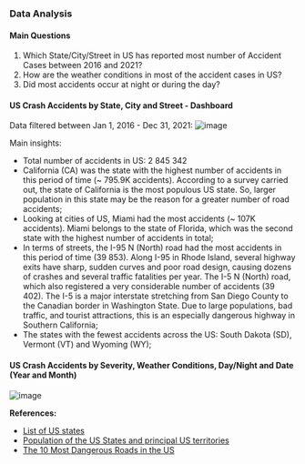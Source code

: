 ### Data Analysis

#### Main Questions
1. Which State/City/Street in US has reported most number of Accident Cases between 2016 and 2021?
2. How are the weather conditions in most of the accident cases in US?
3. Did most accidents occur at night or during the day?


#### US Crash Accidents by State, City and Street - Dashboard

Data filtered between Jan 1, 2016 - Dec 31, 2021:
![image](https://user-images.githubusercontent.com/69354054/232343998-adb4a704-eed4-4084-b386-a7e060680e9c.png)

Main insights:
- Total number of accidents in US: 2 845 342
- California (CA) was the state with the highest number of accidents in this period of time (~ 795.9K accidents). 
According to a survey carried out, the state of California is the most populous US state. 
So, larger population in this state may be the reason for a greater number of road accidents;
- Looking at cities of US, Miami had the most accidents (~ 107K accidents). 
Miami belongs to the state of Florida, which was the second state with the highest number of accidents in total;
- In terms of streets, the I-95 N (North) road had the most accidents in this period of time (39 853). 
Along I-95 in Rhode Island, several highway exits have sharp, sudden curves and poor road design, causing dozens of crashes and several traffic fatalities per year.
The I-5 N (North) road, which also registered a very considerable number of accidents (39 402). 
The I-5 is a major interstate stretching from San Diego County to the Canadian border in Washington State. 
Due to large populations, bad traffic, and tourist attractions, this is an especially dangerous highway in Southern California;
- The states with the fewest accidents across the US: South Dakota (SD), Vermont (VT) and Wyoming (WY);


#### US Crash Accidents by Severity, Weather Conditions, Day/Night and Date (Year and Month)

![image](https://user-images.githubusercontent.com/69354054/232332305-eb33f55f-c0b2-4306-b75b-ac3b7a3b2e6a.png)


**References:**
- [List of US states](https://uk.usembassy.gov/states-of-the-union-states-of-the-u-s/)
- [Population of the US States and principal US territories](https://www.nationsonline.org/oneworld/US-states-population.htm)
- [The 10 Most Dangerous Roads in the US](https://www.move.org/most-dangerous-roads-in-the-us/)
